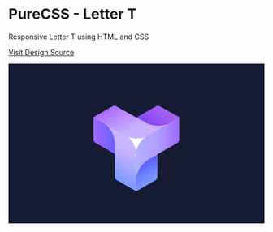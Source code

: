 # PureCSS - Letter T
Responsive Letter T using HTML and CSS

[Visit Design Source](https://dribbble.com/shots/6176376-T-Letter-Logo)

<div align="center">
   <img src="screenshot.png" width="800" />
</div
